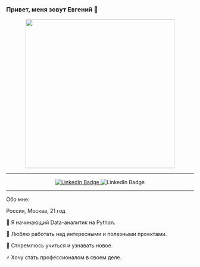 ### Привет, меня зовут Евгений 👋


<div id="header" align="center">
  <img src="https://media.giphy.com/media/v1.Y2lkPTc5MGI3NjExZTI2MTQ1ZjNmNGM1MDhiMzIyNzlhN2Y1NWM2ZDYzMjE1YWIzZDg4NSZlcD12MV9pbnRlcm5hbF9naWZzX2dpZklkJmN0PWc/qgQUggAC3Pfv687qPC/giphy.gif" width="400"/>
</div>

---

<div id="badges" align="center">
  <a href="https://www.linkedin.com/in/evgeny-shebanov-213050272/">
    <img src="https://img.shields.io/badge/LinkedIn-blue?style=for-the-badge&logo=linkedin&logoColor=white" alt="LinkedIn Badge"/>
  </a>
   <a "https://t.me/Evgeny_Shebanov">
    <img src="https://img.shields.io/badge/Telegram-informational?style=for-the-badge&logo=telegram&logoColor=white" alt="LinkedIn Badge"/>
  </a>
</div>

--- 

Обо мне:

Россия, Москва, 21 год

🤔 Я начинающий Data-аналитик на Python.

🔭 Люблю работать над интересными и полезными проектами.

💬 Стнремлюсь учиться и узнавать новое.

⚡ Хочу стать профессионалом в своем деле.


<!--
**shebbb/shebbb** is a ✨ _special_ ✨ repository because its `README.md` (this file) appears on your GitHub profile.

Here are some ideas to get you started:

- 🔭 I’m currently working on ...
- 🌱 I’m currently learning ...
- 👯 I’m looking to collaborate on ...
- 🤔 I’m looking for help with ...
- 💬 Ask me about ...
- 📫 How to reach me: ...
- 😄 Pronouns: ...
- ⚡ Fun fact: ...
-->

